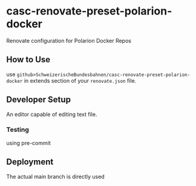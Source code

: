 # casc-renovate-preset-polarion-docker
Renovate configuration for Polarion Docker Repos

## How to Use
use `github>SchweizerischeBundesbahnen/casc-renovate-preset-polarion-docker` in extends section of your `renovate.json` file.

## Developer Setup

An editor capable of editing text file.

### Testing

using pre-commit

## Deployment

The actual main branch is directly used